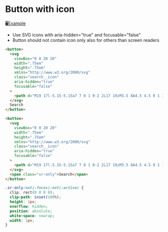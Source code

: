 # Button with icon

🖥️[Example](button-with-icon-example.html)

- Use SVG icons with aria-hidden="true" and focusable="false"
- Button should not contain icon only also for others than screen readers

``` html
<button>
  <svg
    viewBox="0 0 20 20"
    width=".75em"
    height=".75em"
    xmlns="http://www.w3.org/2000/svg"
    class="search__icon"
    aria-hidden="true"
    focusable="false"
  >
    <path d="M19 17l-5.15-5.15a7 7 0 1 0-2 2L17 19zM3.5 8A4.5 4.5 0 1 1 8 12.5 4.5 4.5 0 0 1 3.5 8z"/>
  </svg>
  Search
</button>

<button>
  <svg
    viewBox="0 0 20 20"
    width=".75em"
    height=".75em"
    xmlns="http://www.w3.org/2000/svg"
    class="search__icon"
    aria-hidden="true"
    focusable="false"
  >
    <path d="M19 17l-5.15-5.15a7 7 0 1 0-2 2L17 19zM3.5 8A4.5 4.5 0 1 1 8 12.5 4.5 4.5 0 0 1 3.5 8z"/>
  </svg>
  <span class="sr-only">Search</span>
</button>
```

```css
.sr-only:not(:focus):not(:active) {
  clip: rect(0 0 0 0); 
  clip-path: inset(100%); 
  height: 1px; 
  overflow: hidden; 
  position: absolute; 
  white-space: nowrap; 
  width: 1px; 
}
```
